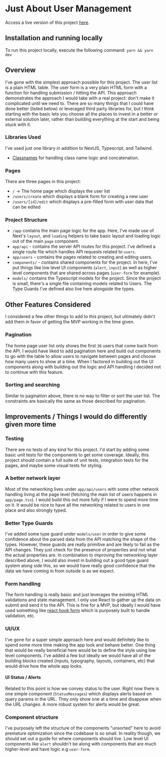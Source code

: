 # Just About User Management

Access a live version of this project [here](https://user-management-sage.vercel.app/).

## Installation and running locally

To run this project locally, execute the following command:
`yarn && yarn dev`

## Overview

I've gone with the simplest approach possible for this project. The user list is a plain HTML table. The user form is a very plain HTML form with a function for handling submission / hitting the API.
This approach demonstrates the approach I would take with a real project: don't make it complicated until we need to. There are so many things that I could have done better (listed below) or leveraged third party libraries for, but I think starting with the basic lets you choose all the places to invest in a better or external solution later, rather than building everything at the start and being stuck with it.

### Libraries Used

I've used just one library in addition to NextJS, Typescript, and Tailwind.

- [Classnames](https://www.npmjs.com/package/classnames) for handling class name logic and concatenation.

### Pages

There are three pages in this project:

- `/` -> The home page which displays the user list
- `/users/create` which displays a blank form for creating a new user
- `/users/[id]/edit` which displays a pre-filled form with user data that can be edited

### Project Structure

- `/app` contains the main page logic for the app. Here, I've made use of Next's `layout`, and `loading` helpers to take basic layout and loading logic out of the main `page` component.
- `app/api` - contains the server API routes for this project. I've defined a single route file which handles API requests related to `users`.
- `app/users` - contains the pages related to creating and editing users.
- `components/` - contains shared components for the project. In here, I've put things like low level UI components (`alert`, `input`) as well as higher level components that are shared across pages (`user-form` for example).
- `models/` contains the Typescript models for the project. Since the project is small, there's a single file containing models related to Users. The Type Guards I've defined also live here alongside the types.

## Other Features Considered

I considered a few other things to add to this project, but ultimately didn't add them in favor of getting the MVP working in the time given.

### Pagination

The home page user list only shows the first `30` users that come back from the API. I would have liked to add pagination here and build out components to go with the table to allow users to navigate between pages and choose how many users to show at a time.
When I factored in building out the UI components along with building out the logic and API handling I decided not to continue with this feature.

### Sorting and searching

Similar to pagination above, there is no way to filter or sort the user list. The constraints are basically the same as those described for pagination.

## Improvements / Things I would do differently given more time

### Testing

There are no tests of any kind for this project. I'd start by adding some basic unit tests for the components to get some coverage. Ideally, this project should contain a full suite of unit tests, integration tests for the pages, and maybe some visual tests for styling.

### A better network layer

Most of the networking lives under `app/api/users` with some other network handling living at the page level (fetching the main list of users happens in `app/page.tsx`). I would build this out more fully if I were to spend more time on it. It would be nice to have all the networking related to users in one place and also strongly typed.

### Better Type Guards

I've added some type guard under `models/user` in order to give some confidence about the parsed data from the API matching the shape of the types. However, these guards are really primitive and are likely to fail as the API changes. They just check for the presence of properties and not what the actual properties are.
In combination to improving the networking layer described above, I would also invest in building out a good type guard system along side this, so we would have really good confidence that the data we have coming in from outside is as we expect.

### Form handling

The form handling is really basic and just leverages the existing HTML validations and state management. I only use React to gather up the data on submit and send it to the API.
This is fine for a MVP, but ideally I would have used something like [react hook form](https://react-hook-form.com/) which is purposely built to handle validation, etc.

### UI/UX

I've gone for a super simple approach here and would definitely like to spend some more time making the app look and behave better. One thing that would be really beneficial here would be to define the style using low level components. I've added a few but ideally we would have all of the building blocks created (inputs, typography, layouts, containers, etc) that would drive how the whole app looks.

#### UI Status / Alerts

Related to this point is how we convey status to the user. Right now there is one simple component (`StatusMessages`) which displays alerts based on query params in the URL. They only show one at a time and disappear when the URL changes. A more robust system for alerts would be great.

### Component structure

I've purposely left the structure of the components "unsorted" here to avoid premature optimization since the codebase is so small. In reality though, we should set out a guide for where components should live. Low level UI components like `alert` shouldn't be along with components that are much higher-level and have logic e.g `user-form`.
